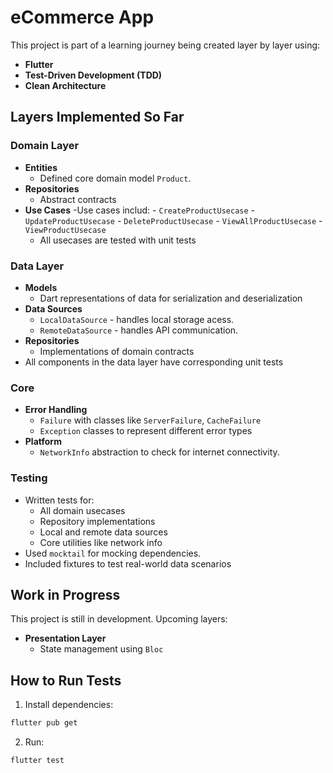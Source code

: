 # eCommerce App 

This project is part of a learning journey being created layer by layer using:
- **Flutter**
- **Test-Driven Development (TDD)**
- **Clean Architecture**

## Layers Implemented So Far

### **Domain Layer**
- **Entities**
    - Defined core domain model `Product`.
- **Repositories**
    - Abstract contracts
- **Use Cases**
    -Use cases includ:
        - `CreateProductUsecase`
        - `UpdateProductUsecase`
        - `DeleteProductUsecase`
        - `ViewAllProductUsecase`
        - `ViewProductUsecase`
    - All usecases are tested with unit tests
### **Data Layer**
- **Models**
    - Dart representations of data for serialization and deserialization
- **Data Sources**
    - `LocalDataSource` - handles local storage acess.
    - `RemoteDataSource` - handles API communication.
- **Repositories**
    - Implementations of domain contracts
- All components in the data layer have corresponding unit tests

### **Core**
- **Error Handling**
    - `Failure` with classes like `ServerFailure`, `CacheFailure`
    - `Exception` classes to represent different error types
- **Platform**
    - `NetworkInfo` abstraction to check for internet connectivity.

### **Testing**
- Written tests for:
    - All domain usecases
    - Repository implementations
    - Local and remote data sources
    - Core utilities like network info
- Used `mocktail` for mocking dependencies.
- Included fixtures to test real-world data scenarios

## Work in Progress
This project is still in development. Upcoming layers:
- **Presentation Layer**
    - State management using `Bloc`

## How to Run Tests
1. Install dependencies:
```bash
flutter pub get
```
2. Run:
```bash
flutter test
```
